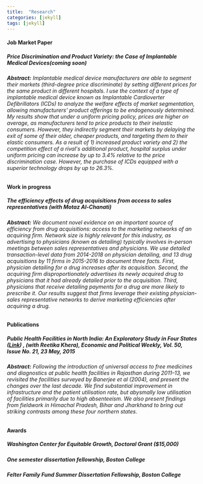 ```yaml
---
title:  "Research"
categories: [jekyll]
tags: [jekyll]
---
```









<!---

<h3 id="job-market-paper">Job Market Paper</h3>
<ul>
  <h4><b>Title of Paper</b>
(<a href=" target="_blank"><em>Draft</em></a>)(<a href="" target="_blank"><em>Slides</em></a>)</h4>
<details><summary>Abstract:</summary><p><font size="2">Abstract here</details>
</ul>
\

<!---

<h3 id="job-market-paper">Job Market Paper</h3>
<ul>
  <h4><b>The welfare effects of price discrimination when product offerings are endogenous; the case of Implantable Medical Devices</b> (coming soon) 
<ul>
-->

 <h4 id="jmp">Job Market Paper</h4>
 <h5><strong>Price Discrimination and Product Variety: the Case of Implantable Medical Devices</strong><em>(coming soon)</em></h5>
 <h6><strong>Abstract:</strong> Implantable medical device manufacturers are able to segment their markets (third-degree price discriminate) by setting different prices for the same product in different hospitals. I use the context of a type of implantable medical device known as Implantable Cardioverter Defibrillators (ICDs) to analyze the welfare effects of market segmentation, allowing manufacturers' product offerings to be endogenously determined. My results show that under a uniform pricing policy, prices are higher on average, as manufacturers tend to price products to their inelastic consumers. However, they indirectly segment their markets by delaying the exit of some of their older, cheaper products, and targeting them to their elastic consumers. As a result of 1) increased product variety and 2) the competition effect of a rival's additional product, hospital surplus under uniform pricing can increase by up to 3.4% relative to the price discrimination case. However, the purchase of ICDs equipped with a superior technology drops by up to 26.3%. </h6> 

 <h4 id="working">Work in progress</h4>
 <h5><strong>The efficiency effects of drug acquisitions from access to sales representatives</strong> (with <em>Motaz Al-Chanati</em>) </h5>  
 <h6><strong>Abstract:</strong> We document novel evidence on an important source of efficiency from drug acquisitions: access to the marketing networks of an acquiring firm. Network size is highly relevant for this industry, as advertising to physicians (known as detailing) typically involves in-person meetings between sales representatives and physicians. We use detailed transaction-level data from 2014-2018 on physician detailing, and 13 drug acquisitions by 11 firms in 2015-2016 to document three facts. First, physician detailing for a drug increases after its acquisition. Second, the acquiring firm disproportionately advertises its newly acquired drug to physicians that it had already detailed prior to the acquisition. Third, physicians that receive detailing payments for a drug are more likely to prescribe it. Our results suggest that firms leverage their existing physician-sales representative networks to derive marketing efficiencies after acquiring a drug. </h6>
      
 <h4 id="publications">Publications</h4>
 <h5><strong>Public Health Facilities in North India: An Exploratory Study in Four States</strong> (<a href="/files/epw_paper.pdf" target="_blank"><em>Link</em></a>) , (with <em>Reetika Khera</em>),  
<em>Economic and Political Weekly, Vol. 50, Issue No. 21, 23 May, 2015</em></h5>   
 <h6><strong>Abstract:</strong> Following the introduction of universal access to free medicines
and diagnostics at public health facilities in Rajasthan during 2011–13, we revisited the facilities surveyed by Banerjee et al (2004), and present the changes over the last decade. We find substantial improvement in infrastructure and the patient utilisation rate, but abysmally low utilisation of facilities primarily due to high absenteeism. We also present
findings from fieldwork in Himachal Pradesh, Bihar and Jharkhand to bring out striking contrasts among these four northern states. </h6>
    
 <h4 id="awards">Awards</h4>
  <h5> Washington Center for Equitable Growth, Doctoral Grant <em>($15,000)</em></h5>
  <h5>One semester dissertation fellowship, Boston College     </h5>   
  <h5> Felter Family Fund Summer Dissertation Fellowship, Boston College </h5> 
    
<!---
   <h4 id="working">Work in progress</h4>
 <h5><b>Drug acquisitions and firm efficiencies in marketing</b> (with <em>Motaz Al-Chanati</em>), 
  <details><summary>Abstract:</summary><p><font size="2"> We document novel evidence on an important source of efficiency from drug acquisitions: access to the marketing networks of an acquiring firm. Network size is highly relevant for this industry, as advertising to physicians (known as detailing) typically involves in-person meetings between sales representatives and physicians. We use detailed transaction-level data from 2014-2018 on physician detailing, and 13 drug acquisitions by 11 firms in 2015-2016 to document three facts. First, physician detailing for a drug increases after its acquisition. Second, the acquiring firm disproportionately advertises its newly acquired drug to physicians that it had already detailed prior to the acquisition. Third, physicians that receive detailing payments for a drug are more likely to prescribe it. Our results suggest that firms leverage their existing physician-sales representative networks to derive marketing efficiencies after acquiring a drug.</font></p></details>
-->
     
      
